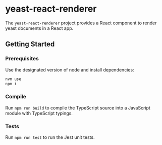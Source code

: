 # yeast-react-renderer

The `yeast-react-renderer` project provides a React component to render yeast documents in a React app.

## Getting Started

### Prerequisites

Use the designated version of node and install dependencies:

```sh
nvm use
npm i
```

### Compile

Run `npm run build` to compile the TypeScript source into a JavaScript module with TypeScript typings.

### Tests

Run `npm run test` to run the Jest unit tests.
